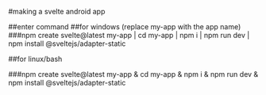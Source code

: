 #making a svelte android app

##enter command
##for windows (replace my-app with the app name)
###npm create svelte@latest my-app | cd my-app | npm i | npm run dev | npm install @sveltejs/adapter-static


##for linux/bash

###npm create svelte@latest my-app & cd my-app & npm i & npm run dev & npm install @sveltejs/adapter-static
